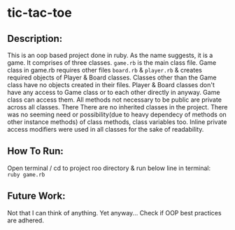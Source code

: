 # tic-tac-toe
## Description:
  This is an oop based project done in ruby. As the name suggests, it is a game. It comprises of three classes. `game.rb` is the main class file.
  Game class in game.rb requires other files `board.rb` & `player.rb` & creates required objects of Player & Board classes. Classes other than the Game class have no objects created in their files. Player & Board classes don't have any access to Game class or to each other directly in anyway. Game class can access them. All methods not necessary to be public are private across all classes. There There are no inherited classes in the project. There was no seeming need or possibility(due to heavy dependecy of methods on other instance methods) of class methods, class variables  too. Inline private access modifiers were used in all classes for the sake of readability.

  ## How To Run:
  Open terminal / cd to project roo directory & run below line in terminal: <br />
  `ruby game.rb`

  ## Future Work:
  Not that I can think of anything. Yet anyway...
  Check if OOP best practices are adhered.



